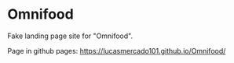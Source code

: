 # Omnifood

Fake landing page site for "Omnifood".

Page in github pages:
https://lucasmercado101.github.io/Omnifood/
